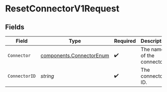 # ResetConnectorV1Request


## Fields

| Field                                                                | Type                                                                 | Required                                                             | Description                                                          | Example                                                              |
| -------------------------------------------------------------------- | -------------------------------------------------------------------- | -------------------------------------------------------------------- | -------------------------------------------------------------------- | -------------------------------------------------------------------- |
| `Connector`                                                          | [components.ConnectorEnum](../../models/components/connectorenum.md) | :heavy_check_mark:                                                   | The name of the connector.                                           |                                                                      |
| `ConnectorID`                                                        | *string*                                                             | :heavy_check_mark:                                                   | The connector ID.                                                    | XXX                                                                  |